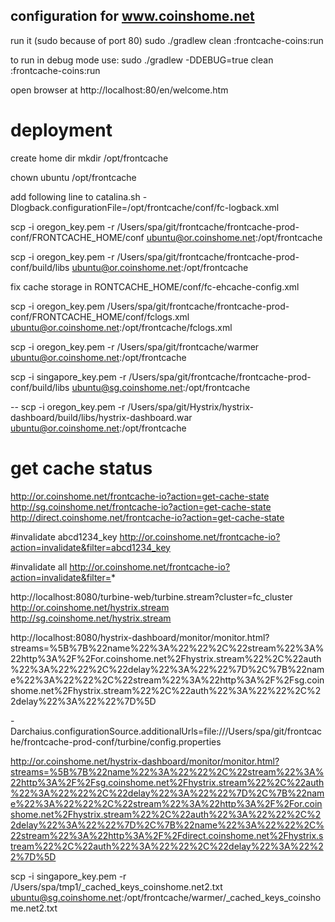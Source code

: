 
## configuration for www.coinshome.net

run it (sudo because of port 80)
sudo ./gradlew clean :frontcache-coins:run 

to run in debug mode use:
sudo ./gradlew -DDEBUG=true clean :frontcache-coins:run

open browser at 
http://localhost:80/en/welcome.htm


# deployment

create home dir 
mkdir /opt/frontcache

chown ubuntu /opt/frontcache 

add following line to catalina.sh
-Dlogback.configurationFile=/opt/frontcache/conf/fc-logback.xml

scp -i oregon_key.pem -r /Users/spa/git/frontcache/frontcache-prod-conf/FRONTCACHE_HOME/conf ubuntu@or.coinshome.net:/opt/frontcache

scp -i oregon_key.pem -r /Users/spa/git/frontcache/frontcache-prod-conf/build/libs ubuntu@or.coinshome.net:/opt/frontcache

fix cache storage in RONTCACHE_HOME/conf/fc-ehcache-config.xml

scp -i oregon_key.pem /Users/spa/git/frontcache/frontcache-prod-conf/FRONTCACHE_HOME/conf/fclogs.xml ubuntu@or.coinshome.net:/opt/frontcache/fclogs.xml

scp -i oregon_key.pem -r /Users/spa/git/frontcache/warmer ubuntu@or.coinshome.net:/opt/frontcache

scp -i singapore_key.pem -r /Users/spa/git/frontcache/frontcache-prod-conf/build/libs ubuntu@sg.coinshome.net:/opt/frontcache

--
scp -i oregon_key.pem -r /Users/spa/git/Hystrix/hystrix-dashboard/build/libs/hystrix-dashboard.war ubuntu@or.coinshome.net:/opt/frontcache

# get cache status

http://or.coinshome.net/frontcache-io?action=get-cache-state
http://sg.coinshome.net/frontcache-io?action=get-cache-state
http://direct.coinshome.net/frontcache-io?action=get-cache-state

#invalidate abcd1234_key
http://or.coinshome.net/frontcache-io?action=invalidate&filter=abcd1234_key

#invalidate all
http://or.coinshome.net/frontcache-io?action=invalidate&filter=*

http://localhost:8080/turbine-web/turbine.stream?cluster=fc_cluster
http://or.coinshome.net/hystrix.stream
http://sg.coinshome.net/hystrix.stream

http://localhost:8080/hystrix-dashboard/monitor/monitor.html?streams=%5B%7B%22name%22%3A%22%22%2C%22stream%22%3A%22http%3A%2F%2For.coinshome.net%2Fhystrix.stream%22%2C%22auth%22%3A%22%22%2C%22delay%22%3A%22%22%7D%2C%7B%22name%22%3A%22%22%2C%22stream%22%3A%22http%3A%2F%2Fsg.coinshome.net%2Fhystrix.stream%22%2C%22auth%22%3A%22%22%2C%22delay%22%3A%22%22%7D%5D

-Darchaius.configurationSource.additionalUrls=file:///Users/spa/git/frontcache/frontcache-prod-conf/turbine/config.properties


http://or.coinshome.net/hystrix-dashboard/monitor/monitor.html?streams=%5B%7B%22name%22%3A%22%22%2C%22stream%22%3A%22http%3A%2F%2Fsg.coinshome.net%2Fhystrix.stream%22%2C%22auth%22%3A%22%22%2C%22delay%22%3A%22%22%7D%2C%7B%22name%22%3A%22%22%2C%22stream%22%3A%22http%3A%2F%2For.coinshome.net%2Fhystrix.stream%22%2C%22auth%22%3A%22%22%2C%22delay%22%3A%22%22%7D%2C%7B%22name%22%3A%22%22%2C%22stream%22%3A%22http%3A%2F%2Fdirect.coinshome.net%2Fhystrix.stream%22%2C%22auth%22%3A%22%22%2C%22delay%22%3A%22%22%7D%5D


scp -i singapore_key.pem -r /Users/spa/tmp1/_cached_keys_coinshome.net2.txt ubuntu@sg.coinshome.net:/opt/frontcache/warmer/_cached_keys_coinshome.net2.txt




